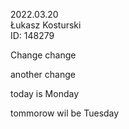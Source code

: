 2022.03.20 </br>
Łukasz Kosturski </br>
ID: 148279

Change change

another change

today is Monday

tommorow wil be Tuesday
